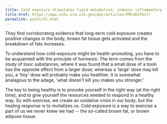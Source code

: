 ```yaml
---
title: Cold exposure stimulates lipid metabolism, induces inflammatory response
title-href: https://www.ncbi.nlm.nih.gov/pmc/articles/PMC4637617/
permalink: posts/51.html
---
```


They find corroborating evidence that long-term cold exposure creates positive changes in the body; brown fat tissue gets activated and the breakdown of fats increases.

To understand how cold-exposure might be health-promoting, you have to be acquainted with the principle of _hormesis_. The term comes from the study of toxic substances, where it was found that a small dose of a toxin has the opposite effect from a larger dose; whereas a 'large' dose may kill you, a 'tiny' dose will probably make you healthier. It is somewhat analagous to the adage, 'what doesn't kill you makes you stronger.'

The key to being healthy is to provoke yourself in the right way (at the right time), and to give yourself the resources needed to respond in a healthy way. So with exercise, we create an oxidative crisis in our body; but the healing response is to revitalizes us. Cold exposure is a way to exercise a part of us we never knew we had -- the so-called brown fat, or brown adipose tissue.